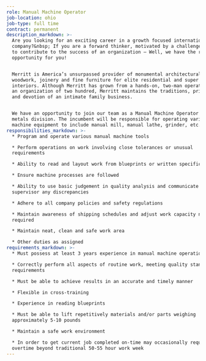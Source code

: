 ```yaml
---
role: Manual Machine Operator
job-location: ohio
job-type: full time
contract: permanent
description_markdown: >-
  Are you looking for an exciting career in a growth focused international
  company?&nbsp; If you are a forward thinker, motivated by a challenge and want
  to contribute to the success of an organization – Well, we have the right
  opportunity for you!


  Merritt is America’s unsurpassed provider of monumental architectural
  woodwork, joinery and fine furniture for elite residential and super yacht
  interiors. Although Merritt has grown from a hands-on, two-man operation, to
  an organization of two hundred, Merritt maintains the traditions, principles,
  and devotion of an intimate family business.


  We have an opportunity to join our team as a Manual Machine Operator for our
  metals division. The incumbent will be responsible for operating various
  machine equipment to include manual mill, manual lathe, grinder, etc.
responsibilities_markdown: >-
  * Program and operate various manual machine tools

  * Perform operations on work involving close tolerances or unusual
  requirements

  * Ability to read and layout work from blueprints or written specifications

  * Ensure machine processes are followed

  * Ability to use basic judgement in quality analysis and communicate with
  supervisor any discrepancies

  * Adhere to all company policies and safety regulations

  * Maintain awareness of shipping schedules and adjust work capacity needs as
  required

  * Maintain neat, clean and safe work area

  * Other duties as assigned
requirements_markdown: >-
  * Must possess at least 3 years experience in manual machine operation

  * Correctly perform all aspects of routine work, meeting quality standards and
  requirements

  * Must be able to achieve results in an accurate and timely manner

  * Flexible in cross-training

  * Experience in reading blueprints

  * Must be able to lift repetitively materials and/or parts weighing
  approximately 5-10 pounds

  * Maintain a safe work environment

  * In order to get current job completed on-time may occasionally require
  overtime beyond traditional 50-55 hour work week
---
```

